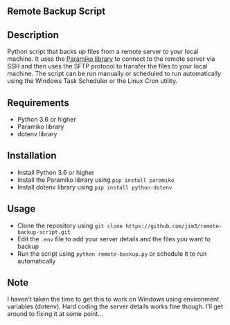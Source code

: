## Remote Backup Script

## Description

Python script that backs up files from a remote server to your local machine. It uses the
[Paramiko library](https://www.paramiko.org) to connect to the remote server via SSH and
then uses the SFTP protocol to transfer the files to your local machine. The script can be
run manually or scheduled to run automatically using the Windows Task Scheduler or the
Linux Cron utility.

## Requirements

-   Python 3.6 or higher
-   Paramiko library
-   dotenv library

## Installation

-   Install Python 3.6 or higher
-   Install the Paramiko library using `pip install paramiko`
-   Install dotenv library using `pip install python-dotenv`

## Usage

-   Clone the repository using `git clone https://github.com/jim3/remote-backup-script.git`
-   Edit the `.env` file to add your server details and the files you want to backup
-   Run the script using `python remote-backup.py` or schedule it to run automatically

## Note
I haven't taken the time to get this to work on Windows using environment variables (dotenv).
Hard coding the server details works fine though. I'll get around to fixing it at some point...
